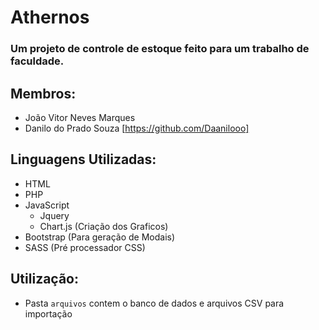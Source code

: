# Athernos

### Um projeto de controle de estoque feito para um trabalho de faculdade.

## Membros:

-   João Vitor Neves Marques
-   Danilo do Prado Souza [https://github.com/Daanilooo]

## Linguagens Utilizadas:

-   HTML
-   PHP
-   JavaScript
    -   Jquery
    -   Chart.js (Criação dos Graficos)
-   Bootstrap (Para geração de Modais)
-   SASS (Pré processador CSS)

## Utilização:

-   Pasta `arquivos` contem o banco de dados e arquivos CSV para importação
